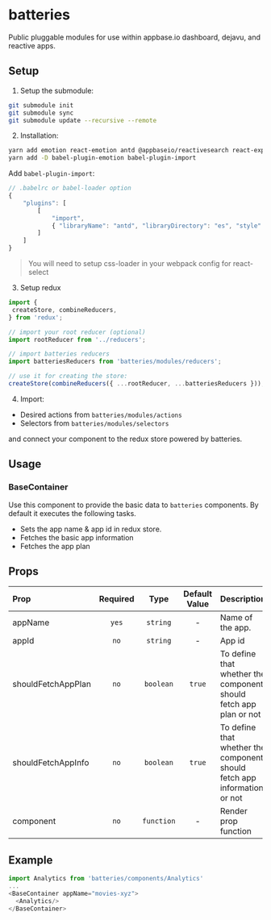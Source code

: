 # batteries

Public pluggable modules for use within appbase.io dashboard, dejavu, and reactive apps.

## Setup

1. Setup the submodule:

```bash
git submodule init
git submodule sync
git submodule update --recursive --remote
```

2. Installation:

```bash
yarn add emotion react-emotion antd @appbaseio/reactivesearch react-expand-collapse codesandbox react-element-to-jsx-string appbase-js react-ace brace recharts moment lodash reselect
yarn add -D babel-plugin-emotion babel-plugin-import
```

Add `babel-plugin-import`:

```js
// .babelrc or babel-loader option
{
	"plugins": [
		[
			"import",
			{ "libraryName": "antd", "libraryDirectory": "es", "style": "css" }
		]
	]
}
```

> You will need to setup css-loader in your webpack config for react-select

3. Setup redux

```js
import {
 createStore, combineReducers,
} from 'redux';

// import your root reducer (optional)
import rootReducer from '../reducers';

// import batteries reducers
import batteriesReducers from 'batteries/modules/reducers';

// use it for creating the store:
createStore(combineReducers({ ...rootReducer, ...batteriesReducers })),
```

4. Import:

-   Desired actions from `batteries/modules/actions`
-   Selectors from `batteries/modules/selectors`

and connect your component to the redux store powered by batteries.

## Usage
### BaseContainer
Use this component to provide the basic data to `batteries` components.
By default it executes the following tasks.
- Sets the app name & app id in redux store.
- Fetches the basic app information
- Fetches the app plan
## Props
| Prop  | Required  | Type | Default Value | Description |
| :------------ |:---------------:| :---------------:|:---------------:| :-----|
| appName | `yes` | `string` | - | Name of the app.|
| appId | `no` | `string` | - | App id|
| shouldFetchAppPlan | `no` | `boolean` | `true` | To define that whether the component should fetch app plan or not |
| shouldFetchAppInfo | `no` |`boolean` | `true` | To define that whether the component should fetch app information or not|
|component | `no` | `function` | - | Render prop function |

## Example
```js
import Analytics from 'batteries/components/Analytics'
...
<BaseContainer appName="movies-xyz">
  <Analytics/>
</BaseContainer>
```
